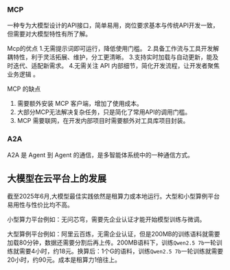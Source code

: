 ### MCP

一种专为大模型设计的API接口，简单易用，岗位要求基本与传统API开发一致，但需要对大模型特性有所了解。

Mcp的优点
1.无需提示词即可运行，降低使用门槛。
2.具备工作流与工具开发解耦特性，利于灵活拓展、维护，分工更清晰。
3.支持实时加载与自动更新，能及时迭代、适配新需求。
4.无需关注 API 内部细节，简化开发流程，让开发者聚焦业务逻辑 。

MCP 的缺点
1. 需要额外安装 MCP 客户端，增加了使用成本。
2. 大部分MCP无法解决复杂任务，只是简化了常用API的调用门槛。
3. MCP 需要联网，在开发内部项目时需要额外对工具库项目封装。


### A2A

A2A 是 Agent 到 Agent 的通信，是多智能体系统中的一种通信方式。

## 大模型在云平台上的发展

截至2025年6月,大模型最佳实践依然是租算力或本地运行。大型和小型算例平台易用性与性价比均不高。

小型算力平台例如：无问芯穹，需要先企业认证才能开始模型训练与微调。

大型算例平台例如：阿里云百炼，无需企业认证，但是200MB的训练语料就需要加载80分钟，数据还需要分割后再上传。200MB语料下，训练`Qwen2.5 7b`一轮训练就需要4小时，约18元。换算后：1个G的语料，训练`Qwen2.5 7b`一轮训练就需要20小时，约90元。成本是租算力1倍往上。